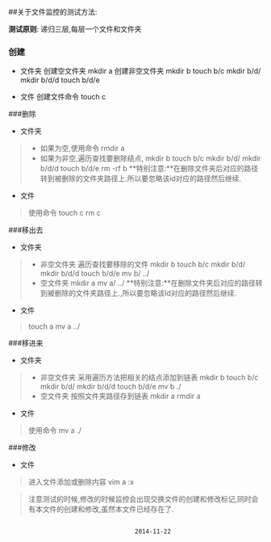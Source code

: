 ##关于文件监控的测试方法:

**测试原则**: 递归三层,每层一个文件和文件夹

### 创建

- 文件夹
       创建空文件夹  mkdir a
       创建非空文件夹 mkdir  b   touch b/c   mkdir b/d/  mkdir b/d/d   touch b/d/e    
          
- 文件
       创建文件命令      touch  c
      
###删除

- 文件夹 

>- 如果为空,使用命令       rmdir a   
>- 如果为非空,遍历查找要删除结点, 
> mkdir  b   touch b/c   mkdir b/d/  mkdir b/d/d   touch b/d/e 
 >rm -rf  b
**特别注意:**在删除文件夹后对应的路径转到被删除的文件夹路径上.所以要忽略该id对应的路径然后继续.

- 文件 

> 使用命令  touch c     rm c

###移出去
 
 - 文件夹
  
>- 非空文件夹   遍历查找要移除的文件 
> mkdir  b   touch b/c   mkdir b/d/  mkdir b/d/d   touch b/d/e 
>    mv b/  ../
>- 空文件夹 mkdir a       mv  a/  ../
**特别注意:**在删除文件夹后对应的路径转到被删除的文件夹路径上.,所以要忽略该Id对应的路径然后继续.
- 文件

>touch a             mv  a  ../ 

###移进来

- 文件夹

>- 非空文件夹   采用遍历方法把相关的结点添加到链表
> mkdir  b   touch b/c   mkdir b/d/  mkdir b/d/d   touch b/d/e 
> mv   b   ./
>- 空文件夹   按照文件夹路径存到链表
>mkdir a   rmdir  a

- 文件
>使用命令 mv    a   ./

###修改

- 文件
 
> 进入文件添加或删除内容   vim a   :x   


> 注意测试的时候,修改的时候监控会出现交换文件的创建和修改标记,同时会有本文件的创建和修改,虽然本文件已经存在了.



                                                                                                                                  2014-11-22